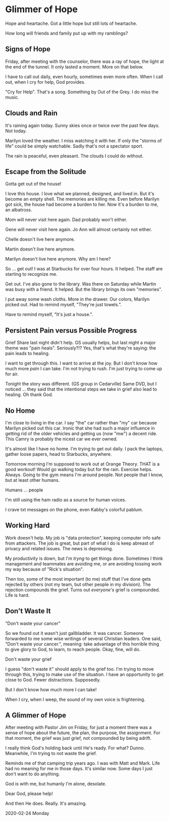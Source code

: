 # Glimmer of Hope

Hope and heartache. Got a little hope but still lots of heartache.

How long will friends and family put up with my ramblings?

## Signs of Hope

Friday, after meeting with the counselor,
there was a ray of hope, the light at the end of the tunnel.
It only lasted a moment. More on that below.

I have to call out daily, even hourly, sometimes even more often.
When I call out, when I cry for help, God provides.

"Cry for Help". That's a song. Something by Out of the Grey.
I do miss the music.

## Clouds and Rain

It's raining again today.
Sunny skies once or twice over the past few days.
Not today.

Marilyn loved the weather.
I miss watching it with her.
If only the "storms of life" could be simply watchable.
Sadly that's not a spectator sport.

The rain is peaceful, even pleasant. The clouds I could do without.

## Escape from the Solitude

Gotta get out of the house!

I love this house.
I love what we planned, designed, and lived in.
But it's become an empty shell. The memories are killing me.
Even before Marilyn got sick, the house had become a burden to her.
Now it's a burden to me, an albatross.

Mom will never visit here again. Dad probably won't either.

Gene will never visit here again. Jo Ann will almost certainly
not either.

Chelle doesn't live here anymore.

Martin doesn't live here anymore.

Marilyn doesn't live here anymore. Why am I here?

So ... get out!
I was at Starbucks for over four hours. It helped.
The staff are starting to recognize me.

Get out.
I've also gone to the library. Was there on Saturday
while Martin was busy with a friend. It helped.
But the library brings its own "memories".

I put away some wash cloths. More in the drawer. Our colors,
Marilyn picked out. Had to remind myself, "They're just towels.".

Have to remind myself, "It's just a house.".

## Persistent Pain versus Possible Progress

Grief Share last night didn't help.
GS usually helps, but last night a major theme was "pain heals".
Seriously?!? Yes, that's what they're saying: the pain leads to healing.

I want to get through this. I want to arrive at the joy.
But I don't know how much more *pain* I can take.
I'm not trying to rush. I'm just trying to come up for air.

Tonight the story was different. (GS group in Cedarville)
Same DVD, but I noticed ... they said that the intentional steps
we take in grief also lead to healing. Oh thank God.

## No Home

I'm close to living in the car.
I say "the" car rather than "my" car because Marilyn
picked out this car. Ironic that she had such a major influence
in getting rid of the older vehicles and getting us (now "mw")
a decent ride. This Camry is probably the nicest car we ever owned.

It's almost like I have no home.
I'm trying to get out daily.
I pack the laptops, gather loose papers, head to Starbucks, anywhere.

Tomorrow morning I'm supposed to work out at Orange Theory.
THAT is a good workout! Would go walking today but for the rain.
Exercise helps. Always. Going to the gym means I'm around people.
Not people that I know, but at least other humans.

Humans ... people

I'm still using the ham radio as a source for human voices.

I crave txt messages on the phone, even Kabby's colorful pablum.

## Working Hard

Work doesn't help.
My job is "data protection", keeping computer info safe from attackers.
The job is great, but part of what I do is keep abreast of privacy
and related issues. The news is depressing.

My productivity is down, but I'm *tryng* to get things done.
Sometimes I think management and teammates are avoiding me,
or are avoiding tossing work my way because of "Rick's situation".

Then too, some of the most important (to me) stuff that I've done
gets rejected by others (not my team, but other people in my division).
The rejection compounds the grief. Turns out *everyone's* grief
is compounded. Life is hard.

## Don't Waste It

"Don't waste your cancer"

So we found out it wasn't just gallbladder. It was cancer.
Someone forwarded to me some wise writings of several Christian leaders.
One said, "Don't waste your cancer.", meaning: take advantage of this
horrible thing to give glory to God, to learn, to reach people.
Okay, fine, will do.

Don't waste your grief

I guess "don't waste it" should apply to the grief too.
I'm trying to move through this, trying to make use of the situation.
I have an opportunity to get close to God. Fewer distractions.
Supposedly.

But I don't know how much more I can take!

When I cry, when I weep, the sound of my own voice is frightening.

## A Glimmer of Hope

After meeting with Pastor Jim on Friday,
for just a moment there was a sense of hope about the future,
the plan, the purpose, the assignment. For that moment,
the grief was just grief, not compounded by being adrift.

I really think God's holding back until He's ready. For what?
Dunno. Meanwhile, I'm trying to not waste the grief.

Reminds me of that camping trip years ago. I was with Matt
and Mark. Life had no meaning for me in those days. It's similar now.
Some days I just don't want to do anything.

God is with me, but humanly I'm alone, desolate.

Dear God, please help!

And then He does. Really. It's amazing.

2020-02-24 Monday


